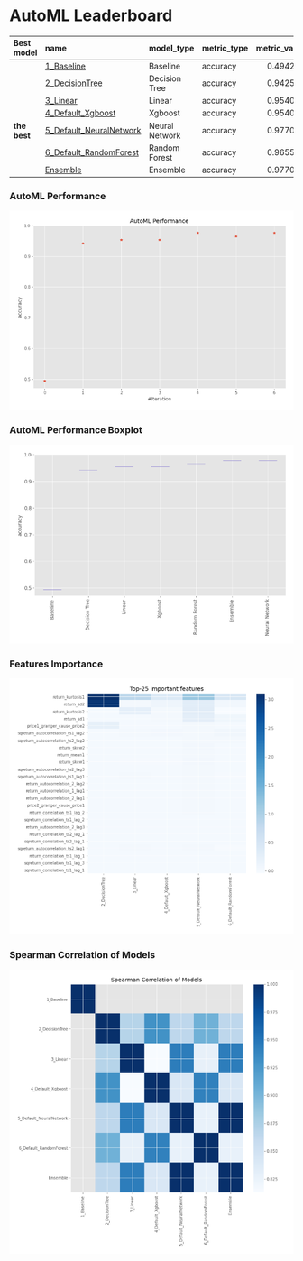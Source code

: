 # AutoML Leaderboard

| Best model   | name                                                         | model_type     | metric_type   |   metric_value |   train_time |
|:-------------|:-------------------------------------------------------------|:---------------|:--------------|---------------:|-------------:|
|              | [1_Baseline](1_Baseline/README.md)                           | Baseline       | accuracy      |       0.494253 |        11.54 |
|              | [2_DecisionTree](2_DecisionTree/README.md)                   | Decision Tree  | accuracy      |       0.942529 |        17.46 |
|              | [3_Linear](3_Linear/README.md)                               | Linear         | accuracy      |       0.954023 |        16.16 |
|              | [4_Default_Xgboost](4_Default_Xgboost/README.md)             | Xgboost        | accuracy      |       0.954023 |        16.59 |
| **the best** | [5_Default_NeuralNetwork](5_Default_NeuralNetwork/README.md) | Neural Network | accuracy      |       0.977011 |        14.88 |
|              | [6_Default_RandomForest](6_Default_RandomForest/README.md)   | Random Forest  | accuracy      |       0.965517 |        24.25 |
|              | [Ensemble](Ensemble/README.md)                               | Ensemble       | accuracy      |       0.977011 |         0.37 |

### AutoML Performance
![AutoML Performance](ldb_performance.png)

### AutoML Performance Boxplot
![AutoML Performance Boxplot](ldb_performance_boxplot.png)

### Features Importance
![features importance across models](features_heatmap.png)



### Spearman Correlation of Models
![models spearman correlation](correlation_heatmap.png)

